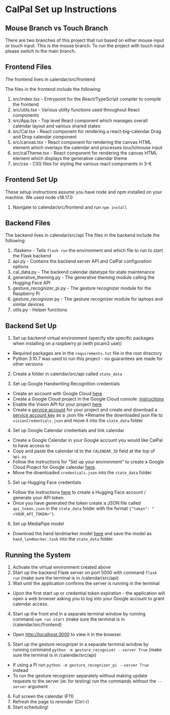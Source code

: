 # CalPal Set up Instructions
## Mouse Branch vs Touch Branch 
There are two branches of this project that run based on either mouse input or touch input. 
This is the mouse branch. To run the project with touch input please switch to the main branch.

## Frontend Files

The frontend lives in calendar/src/frontend

The files in the frontend include the following:

1. src/index.tsx - Entrypoint for the React/TypeScript compiler to compile the frontend
2. src/utils.tsx - Various utility functions used throughout React components
3. src/App.tsx - Top level React component which manages overall calendar layout and various shared states
4. src/Cal.tsx - React component for rendering a react-big-calendar Drag and Drop calendar component
5. src/canvas.tsx - React component for rendering the canvas HTML element which overlays the calendar and processes touch/mouse input
6. src/calTheme.tsx - React component for rendering the canvas HTML element which displays the generative calendar theme
7. src/css - CSS files for styling the various react components in 3-6

## Frontend Set Up

These setup instructions assume you have node and npm installed on your machine. We used node v18.17.0

1. Navigate to calendar/src/frontend and run ```npm install```

## Backend Files
The backend lives in calendar/src/api
The files in the backend include the following: 
1. .flaskenv - Tells ```flask run``` the environment and which file to run to start the Flask backend
2. api.py - Contains the backend server API and CalPal configuration options
3. cal_data.py - The backend calendar datatype for state maintenance
4. generative_theming.py - The generative theming module calling the Hugging Face API
5. gesture_recognizer_pi.py - The gesture recognizer module for the Raspberry Pi
6. gesture_recognizer.py - The gesture recognizer module for laptops and similar devices
7. utils.py - Helper functions

## Backend Set Up 
1. Set up backend virtual environment (specify site specific packages when installing on a raspberry pi (with picam3 use))
* Required packages are in the ```requirements.txt``` file in the root directory
* Python 3.10.7 was used to run this project - no guarantees are made for other versions

2. Create a folder in calendar/src/api called ```state_data```

3. Set up Google Handwriting Recognition credentials
* Create an account with Google Cloud [here](https://console.cloud.google.com/)
* Create a Google Cloud project in the Google Cloud console: [instructions](https://cloud.google.com/resource-manager/docs/creating-managing-projects)
* Enable the Vision API for your project [here](https://console.cloud.google.com/flows/enableapi?apiid=vision.googleapis.com&_ga=2.32815422.1870803964.1715798756-1489785253.1710469287&_gac=1.179971926.1715798839.CjwKCAjwupGyBhBBEiwA0UcqaP3v8u4mXms-in9QD3Uy51pnikPXwboRHJ3jHrIi9sYnSon5n5dqNhoCBTAQAvD_BwE)
* Create a [service account](https://cloud.google.com/iam/docs/service-accounts-create) for your project and create and download a [service account key](https://cloud.google.com/iam/docs/keys-create-delete) as a .json file
*Rename the downloaded json file to ```visionCredentials.json``` and move it into the ```state_data``` folder

4. Set up Google Calendar credentials and link calendar
* Create a Google Calendar in your Google account you would like CalPal to have access to
* Copy and paste the calendar id to the ```CALENDAR_ID``` field at the top of ```api.py```
* Follow the instructions for "Set up your environment" to create a Google Cloud Project for Google calendar [here](https://developers.google.com/calendar/api/quickstart/python#set_up_your_environment).
* Move the downloaded ```credentials.json``` into the ```state_data``` folder.

5. Set up Hugging Face credentials
* Follow the instructions [here](https://huggingface.co/docs/api-inference/en/quicktour#get-your-api-token) to create a Hugging Face account / generate your API token. 
* Once you have generated the token create a JSON file called ```api_token.json``` in the ```state_data``` folder with the format ```{"token": "<YOUR_API_TOKEN>"}```. 

6. Set up MediaPipe model
* Download the hand landmarker model [here](https://ai.google.dev/edge/mediapipe/solutions/vision/hand_landmarker#models) and save the model as ```hand_landmarker.task``` into the ```state_data``` folder.

## Running the System
1. Activate the virtual environment created above
2. Start up the backend Flask server on port 5000 with command ```flask run``` (make sure the terminal is in /calendar/src/api)
3. Wait until the application confirms the server is running in the terminal
* Upon the first start up or credential token expiration - the application will open a web browser asking you to log into your Google account to grant calendar access. 
4. Start up the front end in a separate terminal window by running command ```npm run start``` (make sure the terminal is in /calendar/src/frontend)
* Open [http://localhost:3000](http://localhost:3000) to view it in the browser.
5. Start up the gesture recognizer in a separate terminal window by running command ```python -m gesture_recognizer --server True``` (make sure the terminal is in /calendar/src/api)
* If using a Pi run ```python -m gesture_recognizer_pi --server True``` instead
* To run the gesture recognizer separately without making update requests to the server (ie: for testing) run the commands without the ```--server``` argument
6. Full screen the calendar (F11) 
7. Refresh the page to rerender (Ctrl-r)
7. Start scheduling!
